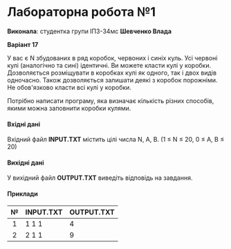 # Лабораторна робота №1

**Виконала**: студентка групи ІПЗ-34мс **Шевченко Влада**

**Варіант 17**

У вас є N збудованих в ряд коробок, червоних і синіх куль. Усі червоні кулі (аналогічно та сині) ідентичні. Ви можете класти кулі у коробки. Дозволяється розміщувати в коробках кулі як одного, так і двох видів одночасно. Також дозволяється залишати деякі з коробок порожніми. Не обов'язково класти всі кулі у коробки.

Потрібно написати програму, яка визначає кількість різних способів, якими можна заповнити коробки кулями.

#### Вхідні дані

Вхідний файл **INPUT.TXT** містить цілі числа N, A, B. (1 ≤ N ≤ 20, 0 ≤ A, B ≤ 20)

#### Вихідні дані

У вихідний файл **OUTPUT.TXT** виведіть відповідь на завдання.

#### Приклади

| №  | INPUT.TXT        | OUTPUT.TXT  |
|:--:|------------------|-------------|
| 1  | 1 1 1            | 4           |
| 2  | 2 1 1            | 9           |
